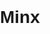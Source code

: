 # Minx
<!DOCTYPE html>
<html lang="en">
<head>
    <meta charset="UTF-8">
    <meta name="viewport" content="width=device-width, initial-scale=1.0">
    <title>Local Artisanal Market</title>
    <style>
        body {
            font-family: Arial, sans-serif;
            margin: 0;
            padding: 0;
            box-sizing: border-box;
        }

        header {
            background-color: #ff6f61;
            color: white;
            padding: 20px;
            text-align: center;
        }

        .container {
            padding: 20px;
        }

        .featured-artisans {
            display: flex;
            flex-wrap: wrap;
            gap: 20px;
            justify-content: center;
        }

        .artisan-card {
            background-color: #f4f4f4;
            border: 1px solid #ddd;
            border-radius: 8px;
            overflow: hidden;
            width: 300px;
            box-shadow: 0 2px 4px rgba(0,0,0,0.1);
        }

        .artisan-card img {
            width: 100%;
            height: auto;
        }

        .artisan-card .content {
            padding: 15px;
        }

        .artisan-card h3 {
            margin-top: 0;
        }

        footer {
            background-color: #333;
            color: white;
            text-align: center;
            padding: 10px 0;
            position: fixed;
            bottom: 0;
            width: 100%;
        }
    </style>
</head>
<body>
    <header>
        <h1>Local Artisanal Market</h1>
        <p>Connecting you with unique, handmade products from Filipino artisans</p>
    </header>
    
    <div class="container">
        <h2>Featured Artisans</h2>
        <div class="featured-artisans">
            <div class="artisan-card">
                <img src="artisan1.jpg" alt="Artisan 1">
                <div class="content">
                    <h3>Artisan Name 1</h3>
                    <p>Brief description about Artisan 1 and their craft.</p>
                </div>
            </div>
            <div class="artisan-card">
                <img src="artisan2.jpg" alt="Artisan 2">
                <div class="content">
                    <h3>Artisan Name 2</h3>
                    <p>Brief description about Artisan 2 and their craft.</p>
                </div>
            </div>
            <!-- Add more artisan cards as needed -->
        </div>
    </div>

    <footer>
        <p>&copy; 2024 Local Artisanal Market. All rights reserved.</p>
    </footer>
</body>
</html>
